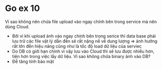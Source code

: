 # Go ex 10
Vì sao không nên chứa file upload vào ngay chính bên trong service mà nên dùng Cloud.
  - Bởi vì khi upload ảnh vào ngay chính bên trong serice thì data base phải lưu trữ các file vật lý dẫn đến sẽ rất nặng nề về dung lượng => ảnh hưởng rất lớn đến hiệu năng cũng như là tốc độ load dữ liệu của serviec 
  - Do DB có giới hạn chính vì vậy lưu vào Cloud thì sẽ lưu được nhiều hơn, tiện hơn trong việc lấy dữ liệu.
Vì sao không chứa binary ảnh vào DB?
  - Để tăng tính bảo mật
